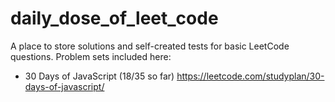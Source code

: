 # daily_dose_of_leet_code

A place to store solutions and self-created tests for basic LeetCode questions. Problem sets included here:
- 30 Days of JavaScript (18/35 so far) https://leetcode.com/studyplan/30-days-of-javascript/